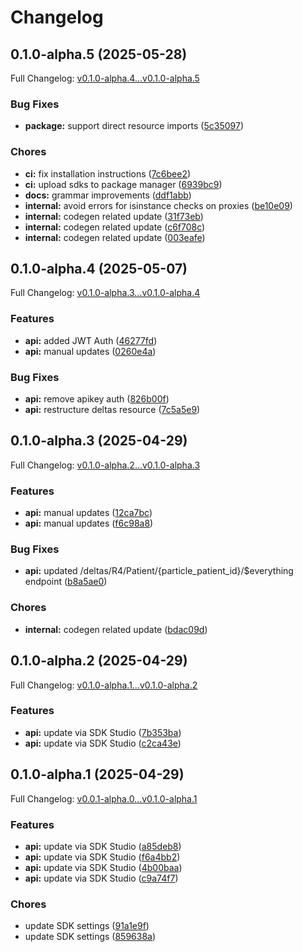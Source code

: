 # Changelog

## 0.1.0-alpha.5 (2025-05-28)

Full Changelog: [v0.1.0-alpha.4...v0.1.0-alpha.5](https://github.com/stsak20/particle_sdk/compare/v0.1.0-alpha.4...v0.1.0-alpha.5)

### Bug Fixes

* **package:** support direct resource imports ([5c35097](https://github.com/stsak20/particle_sdk/commit/5c350978f6d534bf0626a63f051025ed8d541e11))


### Chores

* **ci:** fix installation instructions ([7c6bee2](https://github.com/stsak20/particle_sdk/commit/7c6bee271b9de85d17c3eda428c0eafc9627698d))
* **ci:** upload sdks to package manager ([6939bc9](https://github.com/stsak20/particle_sdk/commit/6939bc911944438bbf41d178baaf5de19d1043fa))
* **docs:** grammar improvements ([ddf1abb](https://github.com/stsak20/particle_sdk/commit/ddf1abb1f03e2e474cc5e1db23266a1e58cab4fc))
* **internal:** avoid errors for isinstance checks on proxies ([be10e09](https://github.com/stsak20/particle_sdk/commit/be10e0927489c463d5bde7bfd9579fb8ea01b7e1))
* **internal:** codegen related update ([31f73eb](https://github.com/stsak20/particle_sdk/commit/31f73eb5bfc3d7f6f894d36f7058b3e63c323d14))
* **internal:** codegen related update ([c6f708c](https://github.com/stsak20/particle_sdk/commit/c6f708cab21bed39b9818e04b62446ab648f3da2))
* **internal:** codegen related update ([003eafe](https://github.com/stsak20/particle_sdk/commit/003eafebfaa5aa2bf578a52da99d729ec214abe8))

## 0.1.0-alpha.4 (2025-05-07)

Full Changelog: [v0.1.0-alpha.3...v0.1.0-alpha.4](https://github.com/stsak20/particle_sdk/compare/v0.1.0-alpha.3...v0.1.0-alpha.4)

### Features

* **api:** added JWT Auth ([46277fd](https://github.com/stsak20/particle_sdk/commit/46277fdbe0795cf30f2e6d8d22657eee47d3d726))
* **api:** manual updates ([0260e4a](https://github.com/stsak20/particle_sdk/commit/0260e4a334b8f98a72ddb3e69d6f6d1fbf1433f9))


### Bug Fixes

* **api:** remove apikey auth ([826b00f](https://github.com/stsak20/particle_sdk/commit/826b00f652f08d8fea9f6806b88c948c1c517c5c))
* **api:** restructure deltas resource ([7c5a5e9](https://github.com/stsak20/particle_sdk/commit/7c5a5e94cc9849405d4fa2dc00166add2a924397))

## 0.1.0-alpha.3 (2025-04-29)

Full Changelog: [v0.1.0-alpha.2...v0.1.0-alpha.3](https://github.com/stsak20/particle_sdk/compare/v0.1.0-alpha.2...v0.1.0-alpha.3)

### Features

* **api:** manual updates ([12ca7bc](https://github.com/stsak20/particle_sdk/commit/12ca7bcc40e4094a74e42a777046a03c3a0151cb))
* **api:** manual updates ([f6c98a8](https://github.com/stsak20/particle_sdk/commit/f6c98a855fecd9a7c2b94b1365fd84ab0b74e7fd))


### Bug Fixes

* **api:** updated /deltas/R4/Patient/{particle_patient_id}/$everything endpoint ([b8a5ae0](https://github.com/stsak20/particle_sdk/commit/b8a5ae0c3a7b17c7db8271b933f9bd63602087f5))


### Chores

* **internal:** codegen related update ([bdac09d](https://github.com/stsak20/particle_sdk/commit/bdac09d39be80753a718b24d0b807d36535bc927))

## 0.1.0-alpha.2 (2025-04-29)

Full Changelog: [v0.1.0-alpha.1...v0.1.0-alpha.2](https://github.com/stsak20/particle_sdk/compare/v0.1.0-alpha.1...v0.1.0-alpha.2)

### Features

* **api:** update via SDK Studio ([7b353ba](https://github.com/stsak20/particle_sdk/commit/7b353bac4225b0f4d47944d4ff6326590279a5d7))
* **api:** update via SDK Studio ([c2ca43e](https://github.com/stsak20/particle_sdk/commit/c2ca43efe71ee9f4dc519fe9ddec0129750dca50))

## 0.1.0-alpha.1 (2025-04-29)

Full Changelog: [v0.0.1-alpha.0...v0.1.0-alpha.1](https://github.com/stsak20/particle_sdk/compare/v0.0.1-alpha.0...v0.1.0-alpha.1)

### Features

* **api:** update via SDK Studio ([a85deb8](https://github.com/stsak20/particle_sdk/commit/a85deb80b8228decc6cd158fe0cdc073443e764c))
* **api:** update via SDK Studio ([f6a4bb2](https://github.com/stsak20/particle_sdk/commit/f6a4bb2456ede53c03ef37f5b8b8c04686e1f104))
* **api:** update via SDK Studio ([4b00baa](https://github.com/stsak20/particle_sdk/commit/4b00baa0b49140759e6088fca4c92b2b134f9ba2))
* **api:** update via SDK Studio ([c9a74f7](https://github.com/stsak20/particle_sdk/commit/c9a74f7a0eb30a2e9b76ac18312b726076a5633f))


### Chores

* update SDK settings ([91a1e9f](https://github.com/stsak20/particle_sdk/commit/91a1e9f57ef4abe7cce157d659c5b72a964d985e))
* update SDK settings ([859638a](https://github.com/stsak20/particle_sdk/commit/859638a2ee27a8207d5b03620d6dcdd9d9f27b0f))

